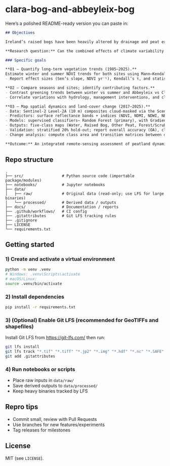 # clara-bog-and-abbeyleix-bog

Here’s a polished README-ready version you can paste in:

```markdown
## Objectives

Ireland’s raised bogs have been heavily altered by drainage and peat extraction, and many are now under restoration. To support decision-making, we need robust evidence of where vegetation is recovering and how management interacts with climate variability. This study compares two contrasting raised bogs— Clara Bog (SAC) and Abbeyleix Bog (community-managed)—to estimate long-term vegetation change and recent land-cover dynamics using harmonised satellite data.

**Research question:** Can the combined effects of climate variability and site management on vegetation status and land cover in Irish raised bogs be separated and described?

### Specific goals

**O1 — Quantify long-term vegetation trends (1985–2025).**  
Estimate winter and summer NDVI trends for both sites using Mann–Kendall and Theil–Sen:
- Report effect sizes (Sen’s slope, NDVI yr⁻¹), Kendall’s τ, and statistical significance by season and site.

**O2 — Compare seasons and sites; identify contributing factors.**  
- Contrast greening trends between winter vs summer and Abbeyleix vs Clara.  
- Correlate variations with hydrology, management interventions, and climatic drivers, documenting partial effects and interactions.

**O3 — Map spatial dynamics and land-cover change (2017–2025).**  
- Data: Sentinel-2 Level-2A (10 m) composites cloud-masked via the Scene Classification Layer.  
- Predictors: surface reflectance bands + indices (NDVI, NDMI, NDWI, NBR, EVI).  
- Models: supervised classifiers— Random Forest (primary), with Gradient Tree Boost** and SVM for comparison; training on 2017–2019 samples.  
- Outputs: five-class maps (Water, Raised Bog, Other Peat, Forest/Scrub, Other) for 2017, 2020, and 2024/25; reprojected to ITM (EPSG:2157).  
- Validation: stratified 20% hold-out; report overall accuracy (OA), class-specific producer’s/user’s accuracy (PA/UA), and Cohen’s κ.  
- Change analysis: compute class area and transition matrices between dates; summarise by ecotope (central, sub-central, marginal, flush/soak) to distinguish dome recovery from edge processes.

**Outcome:** An integrated remote-sensing assessment of peatland dynamics and restoration progress to inform future conservation actions.
```


## Repo structure
```
.
├── src/                 # Python source code (importable package/modules)
├── notebooks/           # Jupyter notebooks
├── data/
│   ├── raw/             # Original data (read-only; use LFS for large binaries)
│   └── processed/       # Derived data / outputs
├── docs/                # Documentation / reports
├── .github/workflows/   # CI config
├── .gitattributes       # Git LFS tracking rules
├── .gitignore
├── LICENSE
└── requirements.txt
```

## Getting started

### 1) Create and activate a virtual environment
```bash
python -m venv .venv
# Windows: .venv\Scripts\activate
# macOS/Linux:
source .venv/bin/activate
```

### 2) Install dependencies
```bash
pip install -r requirements.txt
```

### 3) (Optional) Enable Git LFS (recommended for GeoTIFFs and shapefiles)
Install Git LFS from https://git-lfs.com/ then run:
```bash
git lfs install
git lfs track "*.tif" "*.tiff" "*.jp2" "*.img" "*.hdf" "*.nc" "*.SAFE" "*.gpkg" "*.shp" "*.dbf" "*.shx" "*.prj" "*.cpg"
git add .gitattributes
```

### 4) Run notebooks or scripts
- Place raw inputs in `data/raw/`
- Save derived outputs to `data/processed/`
- Keep heavy binaries tracked by LFS

## Repro tips
- Commit small, review with Pull Requests
- Use branches for new features/experiments
- Tag releases for milestones

## License
MIT (see `LICENSE`).
